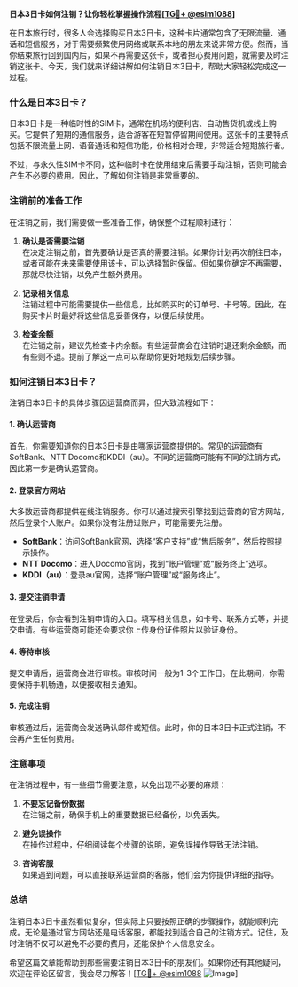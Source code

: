 **日本3日卡如何注销？让你轻松掌握操作流程[[TG💪+ @esim1088](https://t.me/s/esim1088)]**

在日本旅行时，很多人会选择购买日本3日卡，这种卡片通常包含了无限流量、通话和短信服务，对于需要频繁使用网络或联系本地的朋友来说非常方便。然而，当你结束旅行回到国内后，如果不再需要这张卡，或者担心费用问题，就需要及时注销这张卡。今天，我们就来详细讲解如何注销日本3日卡，帮助大家轻松完成这一过程。

### 什么是日本3日卡？

日本3日卡是一种临时性的SIM卡，通常在机场的便利店、自动售货机或线上购买。它提供了短期的通信服务，适合游客在短暂停留期间使用。这张卡的主要特点包括不限流量上网、语音通话和短信功能，价格相对合理，非常适合短期旅行者。

不过，与永久性SIM卡不同，这种临时卡在使用结束后需要手动注销，否则可能会产生不必要的费用。因此，了解如何注销是非常重要的。

### 注销前的准备工作

在注销之前，我们需要做一些准备工作，确保整个过程顺利进行：

1. **确认是否需要注销**  
   在决定注销之前，首先要确认是否真的需要注销。如果你计划再次前往日本，或者可能在未来需要使用该卡，可以选择暂时保留。但如果你确定不再需要，那就尽快注销，以免产生额外费用。

2. **记录相关信息**  
   注销过程中可能需要提供一些信息，比如购买时的订单号、卡号等。因此，在购买卡片时最好将这些信息妥善保存，以便后续使用。

3. **检查余额**  
   在注销之前，建议先检查卡内余额。有些运营商会在注销时退还剩余金额，而有些则不退。提前了解这一点可以帮助你更好地规划后续步骤。

### 如何注销日本3日卡？

注销日本3日卡的具体步骤因运营商而异，但大致流程如下：

#### 1. 确认运营商

首先，你需要知道你的日本3日卡是由哪家运营商提供的。常见的运营商有SoftBank、NTT Docomo和KDDI（au）。不同的运营商可能有不同的注销方式，因此第一步是确认运营商。

#### 2. 登录官方网站

大多数运营商都提供在线注销服务。你可以通过搜索引擎找到运营商的官方网站，然后登录个人账户。如果你没有注册过账户，可能需要先注册。

- **SoftBank**：访问SoftBank官网，选择“客户支持”或“售后服务”，然后按照提示操作。
- **NTT Docomo**：进入Docomo官网，找到“账户管理”或“服务终止”选项。
- **KDDI（au）**：登录au官网，选择“账户管理”或“服务终止”。

#### 3. 提交注销申请

在登录后，你会看到注销申请的入口。填写相关信息，如卡号、联系方式等，并提交申请。有些运营商可能还会要求你上传身份证件照片以验证身份。

#### 4. 等待审核

提交申请后，运营商会进行审核。审核时间一般为1-3个工作日。在此期间，你需要保持手机畅通，以便接收相关通知。

#### 5. 完成注销

审核通过后，运营商会发送确认邮件或短信。此时，你的日本3日卡正式注销，不会再产生任何费用。

### 注意事项

在注销过程中，有一些细节需要注意，以免出现不必要的麻烦：

1. **不要忘记备份数据**  
   在注销之前，确保手机上的重要数据已经备份，以免丢失。

2. **避免误操作**  
   在操作过程中，仔细阅读每个步骤的说明，避免误操作导致无法注销。

3. **咨询客服**  
   如果遇到问题，可以直接联系运营商的客服，他们会为你提供详细的指导。

### 总结

注销日本3日卡虽然看似复杂，但实际上只要按照正确的步骤操作，就能顺利完成。无论是通过官方网站还是电话客服，都能找到适合自己的注销方式。记住，及时注销不仅可以避免不必要的费用，还能保护个人信息安全。

希望这篇文章能帮助到那些需要注销日本3日卡的朋友们。如果你还有其他疑问，欢迎在评论区留言，我会尽力解答！[[TG💪+ @esim1088](https://t.me/s/esim1088) ![Image](https://i.postimg.cc/4NQfJmqS/Snipaste-2025-05-13-00-14-12.png)]